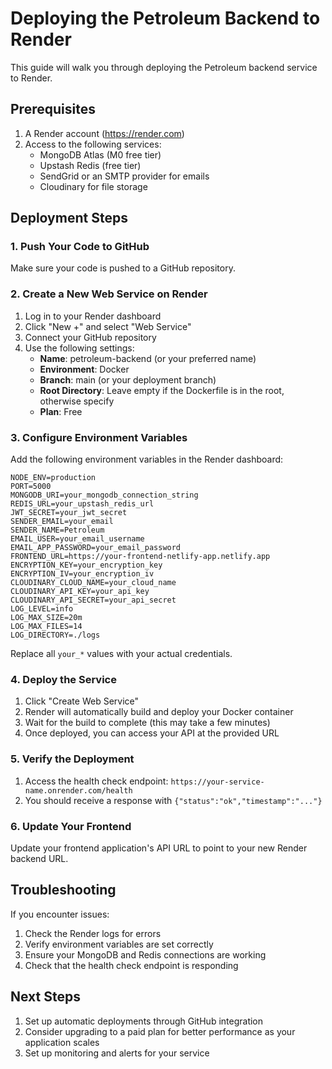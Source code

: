 # Deploying the Petroleum Backend to Render

This guide will walk you through deploying the Petroleum backend service to Render.

## Prerequisites

1. A Render account (https://render.com)
2. Access to the following services:
   - MongoDB Atlas (M0 free tier)
   - Upstash Redis (free tier)
   - SendGrid or an SMTP provider for emails
   - Cloudinary for file storage

## Deployment Steps

### 1. Push Your Code to GitHub

Make sure your code is pushed to a GitHub repository.

### 2. Create a New Web Service on Render

1. Log in to your Render dashboard
2. Click "New +" and select "Web Service"
3. Connect your GitHub repository
4. Use the following settings:
   - **Name**: petroleum-backend (or your preferred name)
   - **Environment**: Docker
   - **Branch**: main (or your deployment branch)
   - **Root Directory**: Leave empty if the Dockerfile is in the root, otherwise specify
   - **Plan**: Free

### 3. Configure Environment Variables

Add the following environment variables in the Render dashboard:

```
NODE_ENV=production
PORT=5000
MONGODB_URI=your_mongodb_connection_string
REDIS_URL=your_upstash_redis_url
JWT_SECRET=your_jwt_secret
SENDER_EMAIL=your_email
SENDER_NAME=Petroleum
EMAIL_USER=your_email_username
EMAIL_APP_PASSWORD=your_email_password
FRONTEND_URL=https://your-frontend-netlify-app.netlify.app
ENCRYPTION_KEY=your_encryption_key
ENCRYPTION_IV=your_encryption_iv
CLOUDINARY_CLOUD_NAME=your_cloud_name
CLOUDINARY_API_KEY=your_api_key
CLOUDINARY_API_SECRET=your_api_secret
LOG_LEVEL=info
LOG_MAX_SIZE=20m
LOG_MAX_FILES=14
LOG_DIRECTORY=./logs
```

Replace all `your_*` values with your actual credentials.

### 4. Deploy the Service

1. Click "Create Web Service"
2. Render will automatically build and deploy your Docker container
3. Wait for the build to complete (this may take a few minutes)
4. Once deployed, you can access your API at the provided URL

### 5. Verify the Deployment

1. Access the health check endpoint: `https://your-service-name.onrender.com/health`
2. You should receive a response with `{"status":"ok","timestamp":"..."}` 

### 6. Update Your Frontend

Update your frontend application's API URL to point to your new Render backend URL.

## Troubleshooting

If you encounter issues:

1. Check the Render logs for errors
2. Verify environment variables are set correctly
3. Ensure your MongoDB and Redis connections are working
4. Check that the health check endpoint is responding

## Next Steps

1. Set up automatic deployments through GitHub integration
2. Consider upgrading to a paid plan for better performance as your application scales
3. Set up monitoring and alerts for your service 